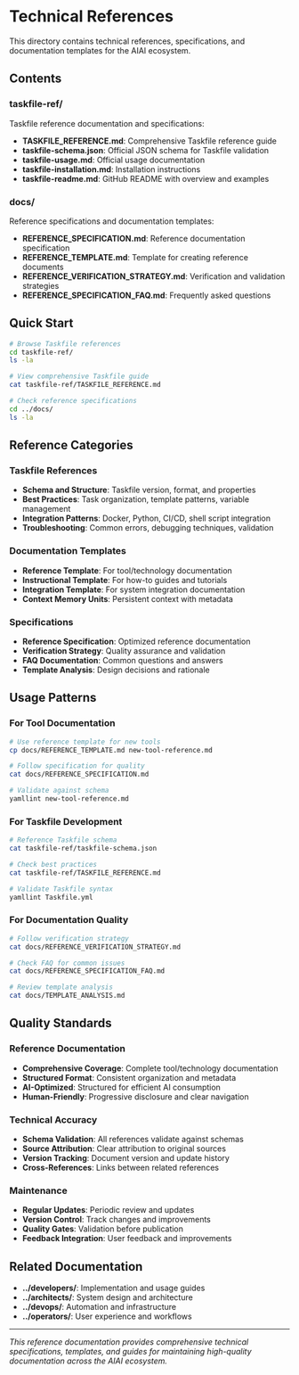 # Technical References

This directory contains technical references, specifications, and documentation templates for the AIAI ecosystem.

## Contents

### **taskfile-ref/**
Taskfile reference documentation and specifications:
- **TASKFILE_REFERENCE.md**: Comprehensive Taskfile reference guide
- **taskfile-schema.json**: Official JSON schema for Taskfile validation
- **taskfile-usage.md**: Official usage documentation
- **taskfile-installation.md**: Installation instructions
- **taskfile-readme.md**: GitHub README with overview and examples

### **docs/**
Reference specifications and documentation templates:
- **REFERENCE_SPECIFICATION.md**: Reference documentation specification
- **REFERENCE_TEMPLATE.md**: Template for creating reference documents
- **REFERENCE_VERIFICATION_STRATEGY.md**: Verification and validation strategies
- **REFERENCE_SPECIFICATION_FAQ.md**: Frequently asked questions

## Quick Start

```bash
# Browse Taskfile references
cd taskfile-ref/
ls -la

# View comprehensive Taskfile guide
cat taskfile-ref/TASKFILE_REFERENCE.md

# Check reference specifications
cd ../docs/
ls -la
```

## Reference Categories

### **Taskfile References**
- **Schema and Structure**: Taskfile version, format, and properties
- **Best Practices**: Task organization, template patterns, variable management
- **Integration Patterns**: Docker, Python, CI/CD, shell script integration
- **Troubleshooting**: Common errors, debugging techniques, validation

### **Documentation Templates**
- **Reference Template**: For tool/technology documentation
- **Instructional Template**: For how-to guides and tutorials
- **Integration Template**: For system integration documentation
- **Context Memory Units**: Persistent context with metadata

### **Specifications**
- **Reference Specification**: Optimized reference documentation
- **Verification Strategy**: Quality assurance and validation
- **FAQ Documentation**: Common questions and answers
- **Template Analysis**: Design decisions and rationale

## Usage Patterns

### **For Tool Documentation**
```bash
# Use reference template for new tools
cp docs/REFERENCE_TEMPLATE.md new-tool-reference.md

# Follow specification for quality
cat docs/REFERENCE_SPECIFICATION.md

# Validate against schema
yamllint new-tool-reference.md
```

### **For Taskfile Development**
```bash
# Reference Taskfile schema
cat taskfile-ref/taskfile-schema.json

# Check best practices
cat taskfile-ref/TASKFILE_REFERENCE.md

# Validate Taskfile syntax
yamllint Taskfile.yml
```

### **For Documentation Quality**
```bash
# Follow verification strategy
cat docs/REFERENCE_VERIFICATION_STRATEGY.md

# Check FAQ for common issues
cat docs/REFERENCE_SPECIFICATION_FAQ.md

# Review template analysis
cat docs/TEMPLATE_ANALYSIS.md
```

## Quality Standards

### **Reference Documentation**
- **Comprehensive Coverage**: Complete tool/technology documentation
- **Structured Format**: Consistent organization and metadata
- **AI-Optimized**: Structured for efficient AI consumption
- **Human-Friendly**: Progressive disclosure and clear navigation

### **Technical Accuracy**
- **Schema Validation**: All references validate against schemas
- **Source Attribution**: Clear attribution to original sources
- **Version Tracking**: Document version and update history
- **Cross-References**: Links between related references

### **Maintenance**
- **Regular Updates**: Periodic review and updates
- **Version Control**: Track changes and improvements
- **Quality Gates**: Validation before publication
- **Feedback Integration**: User feedback and improvements

## Related Documentation

- **../developers/**: Implementation and usage guides
- **../architects/**: System design and architecture
- **../devops/**: Automation and infrastructure
- **../operators/**: User experience and workflows

---

*This reference documentation provides comprehensive technical specifications, templates, and guides for maintaining high-quality documentation across the AIAI ecosystem.*
